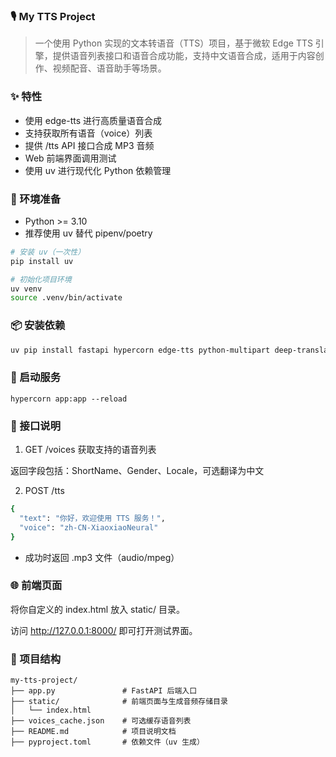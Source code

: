 ### 🎙️ My TTS Project

> 一个使用 Python 实现的文本转语音（TTS）项目，基于微软 Edge TTS 引擎，提供语音列表接口和语音合成功能，支持中文语音合成，适用于内容创作、视频配音、语音助手等场景。

### ✨ 特性

- 使用 edge-tts 进行高质量语音合成
- 支持获取所有语音（voice）列表
- 提供 /tts API 接口合成 MP3 音频
- Web 前端界面调用测试
- 使用 uv 进行现代化 Python 依赖管理

### 🧰 环境准备

- Python >= 3.10
- 推荐使用 uv 替代 pipenv/poetry

```bash
# 安装 uv（一次性）
pip install uv

# 初始化项目环境
uv venv
source .venv/bin/activate
```

### 📦 安装依赖

```bash
uv pip install fastapi hypercorn edge-tts python-multipart deep-translator
```

### 🚀 启动服务

```
hypercorn app:app --reload
```

### 📑 接口说明

1. GET /voices
   获取支持的语音列表

返回字段包括：ShortName、Gender、Locale，可选翻译为中文

2. POST /tts

```bash
{
  "text": "你好，欢迎使用 TTS 服务！",
  "voice": "zh-CN-XiaoxiaoNeural"
}

```

- 成功时返回 .mp3 文件（audio/mpeg）

### 🌐 前端页面

将你自定义的 index.html 放入 static/ 目录。

访问 http://127.0.0.1:8000/ 即可打开测试界面。

### 📁 项目结构

```
my-tts-project/
├── app.py               # FastAPI 后端入口
├── static/              # 前端页面与生成音频存储目录
│   └── index.html
├── voices_cache.json    # 可选缓存语音列表
├── README.md            # 项目说明文档
├── pyproject.toml       # 依赖文件（uv 生成）

```
